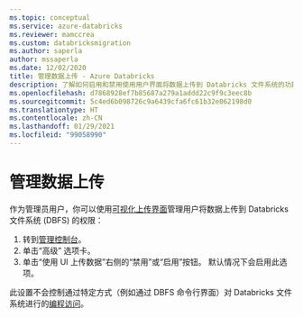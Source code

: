 ```yaml
---
ms.topic: conceptual
ms.service: azure-databricks
ms.reviewer: mamccrea
ms.custom: databricksmigration
ms.author: saperla
author: mssaperla
ms.date: 12/02/2020
title: 管理数据上传 - Azure Databricks
description: 了解如何启用和禁用使用用户界面将数据上传到 Databricks 文件系统的功能。
ms.openlocfilehash: d7868928ef7b85687a279a1addd22c9f9c3eec8b
ms.sourcegitcommit: 5c4ed6b098726c9a6439cfa6fc61b32e062198d0
ms.translationtype: HT
ms.contentlocale: zh-CN
ms.lasthandoff: 01/29/2021
ms.locfileid: "99058990"
---
```

# <a name="manage-data-upload"></a><a id="disable-ui-upload"> </a><a id="manage-data-upload"> </a>管理数据上传

作为管理员用户，你可以使用[可视化上传界面](../../data/databricks-file-system.md#file-upload-interface)管理用户将数据上传到 Databricks 文件系统 (DBFS) 的权限：

1. 转到[管理控制台](../admin-console.md)。
2. 单击“高级”  选项卡。
3. 单击“使用 UI 上传数据”右侧的“禁用”或“启用”按钮。 默认情况下会启用此选项。

此设置不会控制通过特定方式（例如通过 DBFS 命令行界面）对 Databricks 文件系统进行的[编程访问](../../data/databricks-file-system.md#access-dbfs)。
